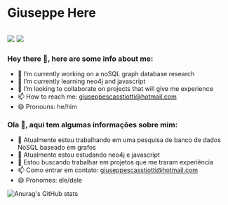 # Giuseppe Here 

<a href = "mailto: giuseppescassiotti@hotmail"><img src="https://img.shields.io/badge/-Gmail-%23EA4335?style=for-the-badge&logo=gmail&logoColor=white"></a>
<a href="https://www.linkedin.com/in/giuseppebs/" target="_blank"><img src="https://img.shields.io/badge/-LinkedIn-%230077B5?style=for-the-badge&logo=linkedin&logoColor=white"></a>
---
### Hey there 👋, here are some info about me:
- 🔭 I’m currently working on a noSQL graph database research
- 🌱 I’m currently learning neo4j and javascript
- 👯 I’m looking to collaborate on projects that will give me experience
- 📫 How to reach me: giuseppescasstiotti@hotmail.com
- 😄 Pronouns: he/him

### Ola 👋, aqui tem algumas informações sobre mim:
- 🔭 Atualmente estou trabalhando em uma pesquisa de banco de dados NoSQL baseado em grafos
- 🌱 Atualmente estou estudando neo4j e javascript
- 👯 Estou buscando trabalhar em projetos que me traram experiência
- 📫 Como entrar em contato: giuseppescasstiotti@hotmail.com
- 😄 Pronomes: ele/dele

<!--START_SECTION:waka-->
<!--END_SECTION:waka-->

![Anurag's GitHub stats](https://github-readme-stats.vercel.app/api?username=minipepsi-trueversion&show_icons=true&theme=radical&count_private=true)
